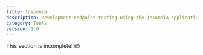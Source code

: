 ```yaml
---
title: Insomnia
description: Development endpoint testing using the Insomnia application.
category: Tools
version: 1.0
---
```


<d-alert type="info">

This section is incomplete! 😱

</alert>
